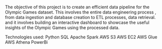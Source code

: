 The objective of this project is to create an efficient data pipeline for the Olympic Games dataset. This involves the entire data engineering process , from data ingestion and database creation to ETL processes, data retrieval. and it involves building an interactive dashboard to showcase the useful insights of the Olympic Games using the processed data.

Technologies used:
Python
SQL
Apache Spark
AWS S3
AWS EC2
AWS Glue
AWS Athena
PowerBi